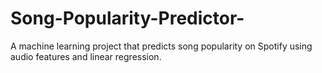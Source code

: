 # Song-Popularity-Predictor-
A machine learning project that predicts song popularity on Spotify using audio features and linear regression.

